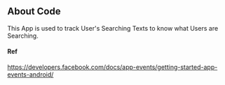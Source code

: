 ## About Code
This App is used to track User's Searching Texts to know what Users are Searching.

#### Ref
https://developers.facebook.com/docs/app-events/getting-started-app-events-android/